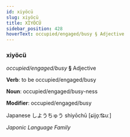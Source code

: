 ```yaml
---
id: xiyöcü
slug: xiyöcü
title: XİYÖCÜ
sidebar_position: 428
hoverText: occupied/engaged/busy § Adjective
---
```


### xiyöcü

*occupied/engaged/busy* **§** Adjective

**Verb**: to be occupied/engaged/busy

**Noun**: occupied/engaged/busy-ness

**Modifier**: occupied/engaged/busy

Japanese しようちゅう shiyōchū [ɕijo̞ːt͡ɕuː]

*Japonic Language Family*